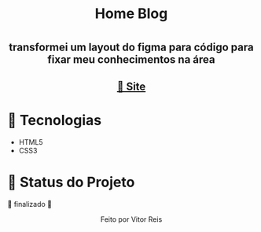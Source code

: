 
<h1 align="center" >Home Blog<h1>
<h2 align="center">transformei um layout do figma para código para fixar meu conhecimentos na área</h2>

<h2 color="blue" align="center">
<a href="https://vitorhrd.github.io/Portifolio/">🔗 Site</a>
</h2>

<h1>🚀 Tecnologias</h1>
 
 <ul>
     <li> HTML5
      <li> CSS3
 </ul>
 
<h1 >🚀 Status do Projeto </h1>
 
 <p > 🚀  finalizado 🚀 </p>
 
 
 <p align="center">Feito por Vitor Reis</p>
